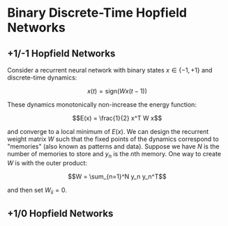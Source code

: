 # Binary Discrete-Time Hopfield Networks

## +1/-1 Hopfield Networks

Consider a recurrent neural network with binary states $x \in \{-1, +1\}$ and discrete-time dynamics:

$$x(t) = \text{sign}(W x(t-1))$$

These dynamics monotonically non-increase the energy function:

$$E(x) = \frac{1}{2} x^T W x$$

and converge to a local minimum of $E(x)$. We can design the recurrent weight matrix $W$ such that 
the fixed points of the dynamics correspond to "memories" (also known as patterns and data).  Suppose we have
$N$ is the number of memories to store and $y_n$ is the $n$th memory. One way to create $W$ is with the outer product:

$$W = \sum_{n=1}^N y_n y_n^T$$

and then set $W_{ii} = 0$.


## +1/0 Hopfield Networks

